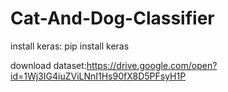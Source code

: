 # Cat-And-Dog-Classifier

install keras:
pip install keras

download dataset:https://drive.google.com/open?id=1Wj3IG4iuZViLNnI1Hs90fX8D5PFsyH1P
